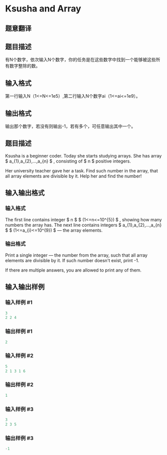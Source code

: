# Ksusha and Array

## 题意翻译

## 题目描述

有N个数字，依次输入N个数字，你的任务是在这些数字中找到一个能够被这些所有数字整除的数。

## 输入格式

第一行输入N（1<=N<=1e5）,第二行输入N个数字ai（1<=ai<=1e9）。

## 输出格式

输出那个数字，若没有则输出-1，若有多个，可任意输出其中一个。

## 题目描述

Ksusha is a beginner coder. Today she starts studying arrays. She has array $ a_{1},a_{2},...,a_{n} $ , consisting of $ n $ positive integers.

Her university teacher gave her a task. Find such number in the array, that all array elements are divisible by it. Help her and find the number!

## 输入输出格式

### 输入格式

The first line contains integer $ n $ $ (1<=n<=10^{5}) $ , showing how many numbers the array has. The next line contains integers $ a_{1},a_{2},...,a_{n} $ $ (1<=a_{i}<=10^{9}) $ — the array elements.

### 输出格式

Print a single integer — the number from the array, such that all array elements are divisible by it. If such number doesn't exist, print -1.

If there are multiple answers, you are allowed to print any of them.

## 输入输出样例

### 输入样例 #1

```cpp
3
2 2 4

```
### 输出样例 #1

```cpp
2

```
### 输入样例 #2

```cpp
5
2 1 3 1 6

```
### 输出样例 #2

```cpp
1

```
### 输入样例 #3

```cpp
3
2 3 5

```
### 输出样例 #3

```cpp
-1

```
